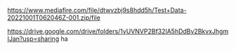 https://www.mediafire.com/file/dtwvzbj9s8hdd5h/Test+Data-20221001T062046Z-001.zip/file

https://drive.google.com/drive/folders/1yUVNVP2Bf32lA5hDdBv2BkvxJhgmIJan?usp=sharing
ha

